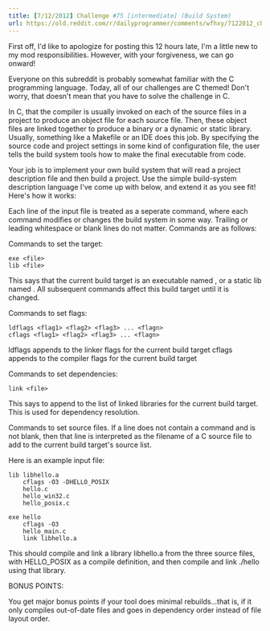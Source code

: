 ```yaml
---
title: [7/12/2012] Challenge #75 [intermediate] (Build System)
url: https://old.reddit.com/r/dailyprogrammer/comments/wfhxy/7122012_challenge_75_intermediate_build_system/
---
```


First off, I'd like to apologize for posting this 12 hours late, I'm a little new to my mod responsibilities.  However, with your forgiveness, we can go onward!

Everyone on this subreddit is probably somewhat familiar with the C programming language.
Today, all of our challenges are C themed!  Don't worry, that doesn't mean that you have to solve the challenge in C.

In C, that the compiler is usually invoked on each of the source files in a project to produce an object file for each source file.
Then, these object files are linked together to produce a binary or a dynamic or static library.  Usually, something like a Makefile or an IDE does this job.  By specifying
the source code and project settings in some kind of configuration file, the user tells the build system tools how to make the final executable from code.

Your job is to implement your own build system that will read a project description file and then build a project.  Use the simple build-system description language I've come up with below, and extend it as you see fit!  Here's how it works:

Each line of the input file is treated as a seperate command, where each command modifies or changes the build system in some way.  Trailing or leading whitespace or blank lines do not matter.  Commands are as follows:

Commands to set the target:

    exe <file>
    lib <file>
    
This says that the current build target is an executable named <file>, or a static lib named <file>.  All subsequent commands affect this build target until it is changed.

Commands to set flags:
    
    ldflags <flag1> <flag2> <flag3> ... <flagn>
    cflags <flag1> <flag2> <flag3> ... <flagn>

ldflags appends <flags> to the linker flags for the current build target
cflags appends <flags> to the compiler flags for the current build target

Commands to set dependencies:

    link <file>

This says to append <file> to the list of linked libraries for the current build target.  This is used for dependency resolution.

Commands to set source files.
If a line does not contain a command and is not blank, then that line is interpreted as the filename of a C source file to add to the current build target's source list.

Here is an example input file:

    lib libhello.a
        cflags -O3 -DHELLO_POSIX
        hello.c
        hello_win32.c
        hello_posix.c
	
    exe hello
        cflags -O3
        hello_main.c
        link libhello.a
        
This should compile and link a library libhello.a from the three source files, with HELLO_POSIX as a compile definition, and then compile and link ./hello using that library.

BONUS POINTS:

You get major bonus points if your tool does minimal rebuilds...that is, if it only compiles out-of-date files and goes in dependency order instead of file layout order.